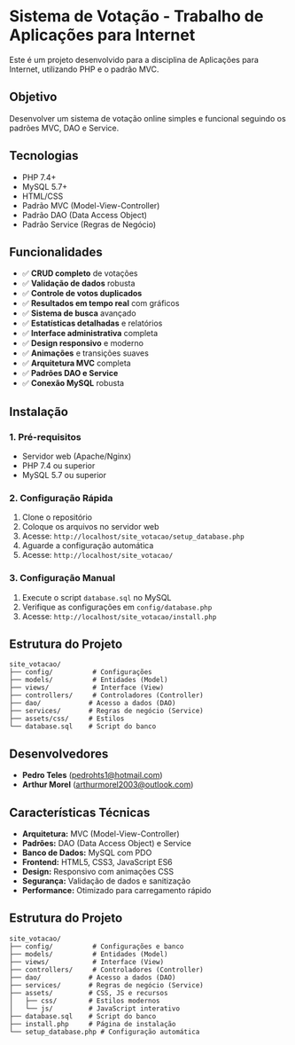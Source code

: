 # Sistema de Votação - Trabalho de Aplicações para Internet

Este é um projeto desenvolvido para a disciplina de Aplicações para Internet, utilizando PHP e o padrão MVC.

## Objetivo
Desenvolver um sistema de votação online simples e funcional seguindo os padrões MVC, DAO e Service.

## Tecnologias
- PHP 7.4+
- MySQL 5.7+
- HTML/CSS
- Padrão MVC (Model-View-Controller)
- Padrão DAO (Data Access Object)
- Padrão Service (Regras de Negócio)

## Funcionalidades
- ✅ **CRUD completo** de votações
- ✅ **Validação de dados** robusta
- ✅ **Controle de votos duplicados**
- ✅ **Resultados em tempo real** com gráficos
- ✅ **Sistema de busca** avançado
- ✅ **Estatísticas detalhadas** e relatórios
- ✅ **Interface administrativa** completa
- ✅ **Design responsivo** e moderno
- ✅ **Animações** e transições suaves
- ✅ **Arquitetura MVC** completa
- ✅ **Padrões DAO e Service**
- ✅ **Conexão MySQL** robusta

## Instalação

### 1. Pré-requisitos
- Servidor web (Apache/Nginx)
- PHP 7.4 ou superior
- MySQL 5.7 ou superior

### 2. Configuração Rápida
1. Clone o repositório
2. Coloque os arquivos no servidor web
3. Acesse: `http://localhost/site_votacao/setup_database.php`
4. Aguarde a configuração automática
5. Acesse: `http://localhost/site_votacao/`

### 3. Configuração Manual
1. Execute o script `database.sql` no MySQL
2. Verifique as configurações em `config/database.php`
3. Acesse: `http://localhost/site_votacao/install.php`

## Estrutura do Projeto
```
site_votacao/
├── config/          # Configurações
├── models/          # Entidades (Model)
├── views/           # Interface (View)
├── controllers/     # Controladores (Controller)
├── dao/            # Acesso a dados (DAO)
├── services/       # Regras de negócio (Service)
├── assets/css/     # Estilos
└── database.sql    # Script do banco
```

## Desenvolvedores
- **Pedro Teles** (pedrohts1@hotmail.com)
- **Arthur Morel** (arthurmorel2003@outlook.com)

## Características Técnicas
- **Arquitetura:** MVC (Model-View-Controller)
- **Padrões:** DAO (Data Access Object) e Service
- **Banco de Dados:** MySQL com PDO
- **Frontend:** HTML5, CSS3, JavaScript ES6
- **Design:** Responsivo com animações CSS
- **Segurança:** Validação de dados e sanitização
- **Performance:** Otimizado para carregamento rápido

## Estrutura do Projeto
```
site_votacao/
├── config/          # Configurações e banco
├── models/          # Entidades (Model)
├── views/           # Interface (View)
├── controllers/     # Controladores (Controller)
├── dao/            # Acesso a dados (DAO)
├── services/       # Regras de negócio (Service)
├── assets/         # CSS, JS e recursos
│   ├── css/        # Estilos modernos
│   └── js/         # JavaScript interativo
├── database.sql    # Script do banco
├── install.php     # Página de instalação
└── setup_database.php # Configuração automática
```
